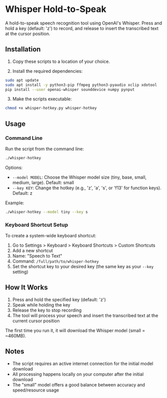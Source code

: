 # Whisper Hold-to-Speak

A hold-to-speak speech recognition tool using OpenAI's Whisper. Press and hold a key (default: 'z') to record, and release to insert the transcribed text at the cursor position.

## Installation

1. Copy these scripts to a location of your choice.

2. Install the required dependencies:

```bash
sudo apt update
sudo apt install -y python3-pip ffmpeg python3-pyaudio xclip xdotool
pip install --user openai-whisper sounddevice numpy pynput
```

3. Make the scripts executable:

```bash
chmod +x whisper-hotkey.py whisper-hotkey
```

## Usage

### Command Line

Run the script from the command line:

```bash
./whisper-hotkey
```

Options:
- `--model MODEL`: Choose the Whisper model size (tiny, base, small, medium, large). Default: small
- `--key KEY`: Change the hotkey (e.g., 'z', 'a', 's', or 'f13' for function keys). Default: z

Example:
```bash
./whisper-hotkey --model tiny --key s
```

### Keyboard Shortcut Setup

To create a system-wide keyboard shortcut:

1. Go to Settings > Keyboard > Keyboard Shortcuts > Custom Shortcuts
2. Add a new shortcut
3. Name: "Speech to Text"
4. Command: `/full/path/to/whisper-hotkey`
5. Set the shortcut key to your desired key (the same key as your `--key` setting)

## How It Works

1. Press and hold the specified key (default: 'z')
2. Speak while holding the key
3. Release the key to stop recording
4. The tool will process your speech and insert the transcribed text at the current cursor position

The first time you run it, it will download the Whisper model (small = ~460MB).

## Notes

- The script requires an active internet connection for the initial model download
- All processing happens locally on your computer after the initial download
- The "small" model offers a good balance between accuracy and speed/resource usage